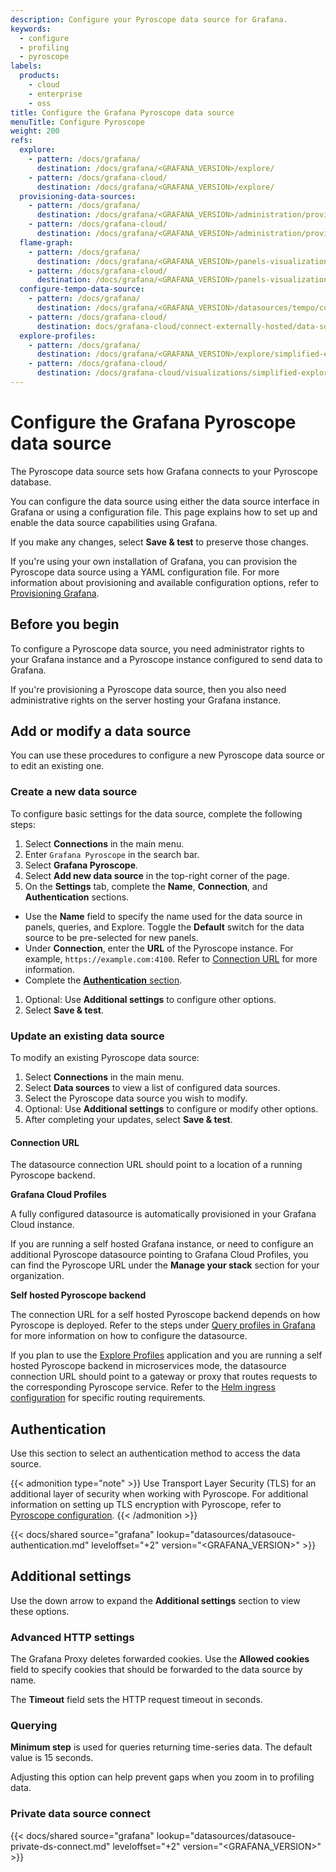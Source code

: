 ```yaml
---
description: Configure your Pyroscope data source for Grafana.
keywords:
  - configure
  - profiling
  - pyroscope
labels:
  products:
    - cloud
    - enterprise
    - oss
title: Configure the Grafana Pyroscope data source
menuTitle: Configure Pyroscope
weight: 200
refs:
  explore:
    - pattern: /docs/grafana/
      destination: /docs/grafana/<GRAFANA_VERSION>/explore/
    - pattern: /docs/grafana-cloud/
      destination: /docs/grafana/<GRAFANA_VERSION>/explore/
  provisioning-data-sources:
    - pattern: /docs/grafana/
      destination: /docs/grafana/<GRAFANA_VERSION>/administration/provisioning/#datasources
    - pattern: /docs/grafana-cloud/
      destination: /docs/grafana/<GRAFANA_VERSION>/administration/provisioning/#datasources
  flame-graph:
    - pattern: /docs/grafana/
      destination: /docs/grafana/<GRAFANA_VERSION>/panels-visualizations/visualizations/flame-graph/
    - pattern: /docs/grafana-cloud/
      destination: /docs/grafana/<GRAFANA_VERSION>/panels-visualizations/visualizations/flame-graph/
  configure-tempo-data-source:
    - pattern: /docs/grafana/
      destination: /docs/grafana/<GRAFANA_VERSION>/datasources/tempo/configure-tempo-data-source/
    - pattern: /docs/grafana-cloud/
      destination: docs/grafana-cloud/connect-externally-hosted/data-sources/tempo/configure-tempo-data-source/
  explore-profiles:
    - pattern: /docs/grafana/
      destination: /docs/grafana/<GRAFANA_VERSION>/explore/simplified-exploration/profiles/
    - pattern: /docs/grafana-cloud/
      destination: /docs/grafana-cloud/visualizations/simplified-exploration/profiles/
---
```


# Configure the Grafana Pyroscope data source

The Pyroscope data source sets how Grafana connects to your Pyroscope database.

You can configure the data source using either the data source interface in Grafana or using a configuration file.
This page explains how to set up and enable the data source capabilities using Grafana.

If you make any changes, select **Save & test** to preserve those changes.

If you're using your own installation of Grafana, you can provision the Pyroscope data source using a YAML configuration file.
For more information about provisioning and available configuration options, refer to [Provisioning Grafana](ref:provisioning-data-sources).

## Before you begin

To configure a Pyroscope data source, you need administrator rights to your Grafana instance and a Pyroscope instance configured to send data to Grafana.

If you're provisioning a Pyroscope data source, then you also need administrative rights on the server hosting your Grafana instance.

## Add or modify a data source

You can use these procedures to configure a new Pyroscope data source or to edit an existing one.

### Create a new data source

To configure basic settings for the data source, complete the following steps:

1. Select **Connections** in the main menu.
1. Enter `Grafana Pyroscope` in the search bar.
1. Select **Grafana Pyroscope**.
1. Select **Add new data source** in the top-right corner of the page.
1. On the **Settings** tab, complete the **Name**, **Connection**, and **Authentication** sections.

- Use the **Name** field to specify the name used for the data source in panels, queries, and Explore. Toggle the **Default** switch for the data source to be pre-selected for new panels.
- Under **Connection**, enter the **URL** of the Pyroscope instance. For example, `https://example.com:4100`. Refer to [Connection URL](#connection-url) for more information.
- Complete the [**Authentication** section](#authentication).

1. Optional: Use **Additional settings** to configure other options.
1. Select **Save & test**.

### Update an existing data source

To modify an existing Pyroscope data source:

1. Select **Connections** in the main menu.
1. Select **Data sources** to view a list of configured data sources.
1. Select the Pyroscope data source you wish to modify.
1. Optional: Use **Additional settings** to configure or modify other options.
1. After completing your updates, select **Save & test**.

#### Connection URL

The datasource connection URL should point to a location of a running Pyroscope backend.

**Grafana Cloud Profiles**

A fully configured datasource is automatically provisioned in your Grafana Cloud instance.

If you are running a self hosted Grafana instance, or need to configure an additional Pyroscope datasource pointing to Grafana Cloud Profiles, you can find the Pyroscope URL under the **Manage your stack** section for your organization.

**Self hosted Pyroscope backend**

The connection URL for a self hosted Pyroscope backend depends on how Pyroscope is deployed. Refer to the steps under [Query profiles in Grafana](https://grafana.com/docs/pyroscope/<PYROSCOPE_VERSION>/deploy-kubernetes/helm/#query-profiles-in-grafana) for more information on how to configure the datasource.

If you plan to use the [Explore Profiles](ref:explore-profiles) application and you are running a self hosted Pyroscope backend in microservices mode, the datasource connection URL should point to a gateway or proxy that routes requests to the corresponding Pyroscope service. Refer to the [Helm ingress configuration](https://github.com/grafana/pyroscope/blob/main/operations/pyroscope/helm/pyroscope/templates/ingress.yaml) for specific routing requirements.

## Authentication

Use this section to select an authentication method to access the data source.

{{< admonition type="note" >}}
Use Transport Layer Security (TLS) for an additional layer of security when working with Pyroscope.
For additional information on setting up TLS encryption with Pyroscope, refer to [Pyroscope configuration](https://grafana.com/docs/pyroscope/<PYROSCOPE_VERSION>/configure-server/reference-configuration-parameters/).
{{< /admonition >}}

[//]: # 'Shared content for authentication section procedure in data sources'

{{< docs/shared source="grafana" lookup="datasources/datasouce-authentication.md" leveloffset="+2" version="<GRAFANA_VERSION>" >}}

## Additional settings

Use the down arrow to expand the **Additional settings** section to view these options.

### Advanced HTTP settings

The Grafana Proxy deletes forwarded cookies. Use the **Allowed cookies** field to specify cookies that should be forwarded to the data source by name.

The **Timeout** field sets the HTTP request timeout in seconds.

### Querying

**Minimum step** is used for queries returning time-series data. The default value is 15 seconds.

Adjusting this option can help prevent gaps when you zoom in to profiling data.

### Private data source connect

[//]: # 'Shared content for authentication section procedure in data sources'

{{< docs/shared source="grafana" lookup="datasources/datasouce-private-ds-connect.md" leveloffset="+2" version="<GRAFANA_VERSION>" >}}
